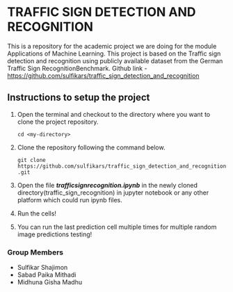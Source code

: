 # TRAFFIC SIGN DETECTION AND RECOGNITION
This is a repository for the academic project we are doing for the module Applications of Machine Learning. This project is based on the Traffic sign detection and recognition using publicly available dataset from the German Traffic Sign RecognitionBenchmark.
Github link - https://github.com/sulfikars/traffic_sign_detection_and_recognition 

## Instructions to setup the project

1. Open the terminal and checkout to the directory where you want to clone the project repository.

    `cd <my-directory>`

2. Clone the repository following the command below.

   `git clone https://github.com/sulfikars/traffic_sign_detection_and_recognition.git`

3. Open the file  ***trafficsignrecognition.ipynb*** in the newly cloned directory(traffic_sign_recognition) in jupyter notebook or any other platform which could run ipynb files.

4. Run the cells!

5. You can run the last prediction cell multiple times for multiple random image predictions testing!


### Group Members

- Sulfikar Shajimon
- Sabad Paika Mithadi
- Midhuna Gisha Madhu
